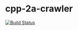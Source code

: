 # cpp-2a-crawler
[![Build Status](https://matthieu-zimmer.net/jenkins/buildStatus/icon?job=cpp-2a-crawler)](https://matthieu-zimmer.net/jenkins/job/cpp-2a-crawler/)
